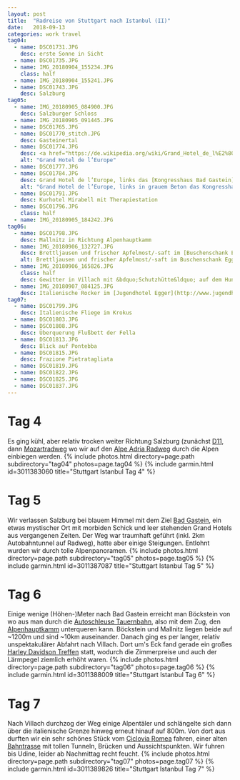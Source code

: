 ```yaml
---
layout: post
title:  "Radreise von Stuttgart nach Istanbul (II)"
date:   2018-09-13
categories: work travel
tag04:
  - name: DSC01731.JPG
    desc: erste Sonne in Sicht
  - name: DSC01735.JPG
  - name: IMG_20180904_155234.JPG
    class: half
  - name: IMG_20180904_155241.JPG
  - name: DSC01743.JPG
    desc: Salzburg
tag05:
  - name: IMG_20180905_084900.JPG
    desc: Salzburger Schloss
  - name: IMG_20180905_091445.JPG
  - name: DSC01765.JPG
  - name: DSC01770_stitch.JPG
    desc: Gasteinertal
  - name: DSC01774.JPG
    desc: <a href="https://de.wikipedia.org/wiki/Grand_Hotel_de_l%E2%80%99Europe_(Bad_Gastein)">Grand Hotel de l’Europe</a>
    alt: "Grand Hotel de l’Europe"
  - name: DSC01777.JPG
  - name: DSC01784.JPG
    desc: Grand Hotel de l’Europe, links das [Kongresshaus Bad Gastein](https://de.wikipedia.org/wiki/Kongresshaus_Bad_Gastein)
    alt: "Grand Hotel de l’Europe, links in grauem Beton das Kongresshaus Bad Gastein"
  - name: DSC01791.JPG
    desc: Kurhotel Mirabell mit Therapiestation
  - name: DSC01796.JPG
    class: half
  - name: IMG_20180905_184242.JPG
tag06:
  - name: DSC01798.JPG
    desc: Mallnitz in Richtung Alpenhauptkamm
  - name: IMG_20180906_132727.JPG
    desc: Brettljausen und frischer Apfelmost/-saft im [Buschenschank Egger](http://www.buschenschank-egger.at)
    alt: Brettljausen und frischer Apfelmost/-saft im Buschenschank Egger
  - name: IMG_20180906_165826.JPG
    class: half    
    desc: Gewitter in Villach mit &bdquo;Schutzhütte&ldquo; auf dem Hundespielplatz
  - name: IMG_20180907_084125.JPG
    desc: Italienische Rocker im [Jugendhotel Egger](http://www.jugendhotelegger.at/)
tag07:
  - name: DSC01799.JPG
    desc: Italienische Fliege im Krokus
  - name: DSC01803.JPG
  - name: DSC01808.JPG
    desc: Überquerung Flußbett der Fella
  - name: DSC01813.JPG
    desc: Blick auf Pontebba
  - name: DSC01815.JPG
    desc: Frazione Pietratagliata
  - name: DSC01819.JPG
  - name: DSC01822.JPG
  - name: DSC01825.JPG
  - name: DSC01837.JPG
---
```

# Tag 4
Es ging kühl, aber relativ trocken weiter Richtung Salzburg (zunächst [D11](https://de.wikipedia.org/wiki/Ostsee%E2%80%93Oberbayern_(D11)), dann [Mozartradweg](https://mozartradweg.com/) wo wir auf den [Alpe Adria Radweg](https://www.alpe-adria-radweg.com) durch die Alpen einbiegen werden.
{% include photos.html directory=page.path subdirectory="tag04" photos=page.tag04 %}
{% include garmin.html id=3011383060 title="Stuttgart Istanbul Tag 4" %}

# Tag 5
Wir verlassen Salzburg bei blauem Himmel mit dem Ziel [Bad Gastein](https://de.wikipedia.org/wiki/Bad_Gastein), ein etwas mystischer Ort mit morbiden Schick und leer stehenden Grand Hotels aus vergangenen Zeiten. Der Weg war traumhaft geführt (inkl. 2km Autobahntunnel auf Radweg), hatte aber einige Steigungen. Entlohnt wurden wir durch tolle Alpenpanoramen.
{% include photos.html directory=page.path subdirectory="tag05" photos=page.tag05 %}
{% include garmin.html id=3011387087 title="Stuttgart Istanbul Tag 5" %}

# Tag 6
Einige wenige (Höhen-)Meter nach Bad Gastein erreicht man Böckstein von wo aus man durch die [Autoschleuse Tauernbahn](https://www.gasteinertal.com/autoschleuse/), also mit dem Zug, den [Alpenhauptkamm](https://de.wikipedia.org/wiki/Alpenhauptkamm) unterqueren kann. Böckstein und Mallnitz liegen beide auf ~1200m und sind ~10km auseinander. Danach ging es per langer, relativ unspektakulärer Abfahrt nach Villach. Dort um's Eck fand gerade ein großes [Harley Davidson Treffen](https://de.wikipedia.org/wiki/European_Bike_Week) statt, wodurch die Zimmerpreise und auch der Lärmpegel ziemlich erhöht waren.
{% include photos.html directory=page.path subdirectory="tag06" photos=page.tag06 %}
{% include garmin.html id=3011388009 title="Stuttgart Istanbul Tag 6" %}

# Tag 7
Nach Villach durchzog der Weg einige Alpentäler und schlängelte sich dann über die italienische Grenze hinweg erneut hinauf auf 800m. Von dort aus durften wir ein sehr schönes Stück vom [Ciclovia Romea](http://www.bicitalia.org/it/bicitalia/gli-itinerari-bicitalia/130-bi5-ciclovia-romea) fahren, einer alten [Bahntrasse](https://de.wikipedia.org/wiki/Pontafelbahn) mit tollen Tunneln, Brücken und Aussichtspunkten. Wir fuhren bis Udine, leider ab Nachmittag recht feucht.
{% include photos.html directory=page.path subdirectory="tag07" photos=page.tag07 %}
{% include garmin.html id=3011389826 title="Stuttgart Istanbul Tag 7" %}